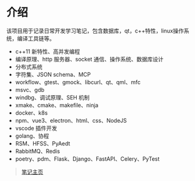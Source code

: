 # 介绍

该项目用于记录日常开发学习笔记，包含数据库，qt，c++特性，linux操作系统，编译工具链等。
- c++11 新特性、高并发编程
- 编译原理、http 服务器、socket 通信、操作系统、数据库设计
- 分布式系统
- 字符集、JSON schema、MCP
- workflow、gtest、gmock、libcurl、qt、qml、mfc
- msvc、gdb
- windbg、调试原理、SEH 机制
- xmake、cmake、makefile、ninja
- docker、k8s
- npm、vue3、electron、html、css、NodeJS
- vscode 插件开发
- golang、协程
- RSM、HFSS、PyAedt
- RabbitMQ、Redis
- poetry、pdm、Flask、Django、FastAPI、Celery、PyTest


> [笔记主页](https://spite-triangle.github.io/cpp_notes/)



